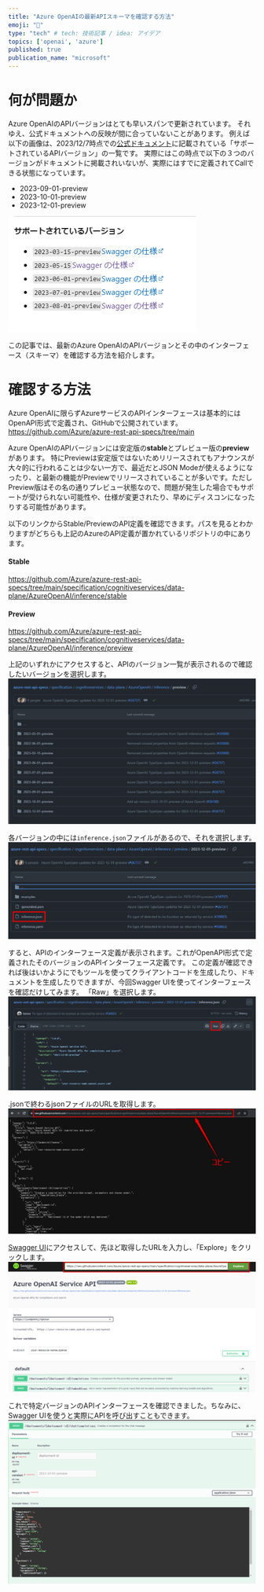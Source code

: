 ```yaml
---
title: "Azure OpenAIの最新APIスキーマを確認する方法"
emoji: "🌟"
type: "tech" # tech: 技術記事 / idea: アイデア
topics: ['openai', 'azure']
published: true
publication_name: "microsoft"
---
```


# 何が問題か
Azure OpenAIのAPIバージョンはとても早いスパンで更新されています。
それゆえ、公式ドキュメントへの反映が間に合っていないことがあります。
例えば以下の画像は、2023/12/7時点での[公式ドキュメント](https://learn.microsoft.com/ja-jp/azure/ai-services/openai/reference#chat-completions)に記載されている「サポートされているAPIバージョン」の一覧です。
実際にはこの時点で以下の３つのバージョンがドキュメントに掲載されいないが、実際にはすでに定義されてCallできる状態になっています。
- 2023-09-01-preview
- 2023-10-01-preview
- 2023-12-01-preview


![](/images/azure-openai-latest-api-schema/docs.png)


この記事では、最新のAzure OpenAIのAPIバージョンとその中のインターフェース（スキーマ）を確認する方法を紹介します。


# 確認する方法
Azure OpenAIに限らずAzureサービスのAPIインターフェースは基本的にはOpenAPI形式で定義され、GitHubで公開されています。
https://github.com/Azure/azure-rest-api-specs/tree/main

Azure OpenAIのAPIバージョンには安定版の**stable**とプレビュー版の**preview**があります。
特にPreviewは安定版ではないためリリースされてもアナウンスが大々的に行われることは少ない一方で、最近だとJSON Modeが使えるようになったり、と最新の機能がPreviewでリリースされていることが多いです。ただしPreview版はその名の通りプレビュー状態なので、問題が発生した場合でもサポートが受けられない可能性や、仕様が変更されたり、早めにディスコンになったりする可能性があります。

以下のリンクからStable/PreviewのAPI定義を確認できます。パスを見るとわかりますがどちらも上記のAzureのAPI定義が置かれているリポジトリの中にあります。

#### Stable
https://github.com/Azure/azure-rest-api-specs/tree/main/specification/cognitiveservices/data-plane/AzureOpenAI/inference/stable

#### Preview
https://github.com/Azure/azure-rest-api-specs/tree/main/specification/cognitiveservices/data-plane/AzureOpenAI/inference/preview


上記のいずれかにアクセスすると、APIのバージョン一覧が表示されるので確認したいバージョンを選択します。
![](/images/azure-openai-latest-api-schema/list.png)

各バージョンの中には`inference.json`ファイルがあるので、それを選択します。
![](/images/azure-openai-latest-api-schema/interface.png)

すると、APIのインターフェース定義が表示されます。これがOpenAPI形式で定義されたそのバージョンのAPIインターフェース定義です。
この定義が確認できれば後はいかようにでもツールを使ってクライアントコードを生成したり、ドキュメントを生成したりできますが、今回Swagger UIを使ってインターフェースを確認だけしてみます。
「Raw」を選択します。
![](/images/azure-openai-latest-api-schema/raw.png)

.jsonで終わるjsonファイルのURLを取得します。
![](/images/azure-openai-latest-api-schema/raw_url.png)


[Swagger UI](https://petstore.swagger.io/)にアクセスして、先ほど取得したURLを入力し、「Explore」をクリックします。
![](/images/azure-openai-latest-api-schema/swagger.png)

これで特定バージョンのAPIインターフェースを確認できました。ちなみに、Swagger UIを使うと実際にAPIを呼び出すこともできます。
![](/images/azure-openai-latest-api-schema/swagger_sample.png)

